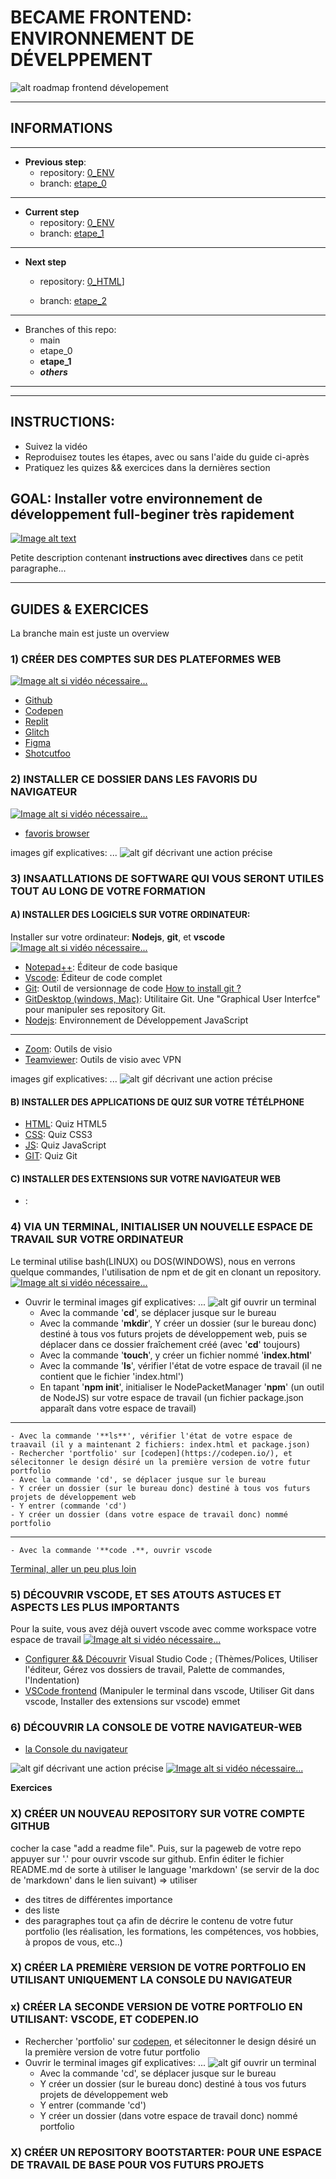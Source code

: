 # BECAME FRONTEND: ENVIRONNEMENT DE DÉVELPPEMENT
![alt roadmap frontend dévelopement](image.jpg)


---

## INFORMATIONS

---

- **Previous step**: 
    - repository: [0_ENV](https://github.com/achicyr/0_ENV)
    - branch: [etape_0](https://github.com/achicyr/0_ENV/tree/etape_0)

---

- **Current step**
    - repository: [0_ENV](https://github.com/achicyr/0_ENV)
    - branch: [etape_1](https://github.com/achicyr/0_ENV/tree/etape_1)

---

- **Next step**

    - repository: [0_HTML](https://github.com/achicyr/0_ENV)]

    - branch: [etape_2](https://github.com/achicyr/0_ENV/tree/etape_0)

---

- Branches of this repo:
    - main
    - etape_0
    - **etape_1**
    - ___others___

---


---

## INSTRUCTIONS:

- Suivez la vidéo
- Reproduisez toutes les étapes, avec ou sans l'aide du guide ci-après
- Pratiquez les quizes && exercices dans la dernières section


## GOAL: Installer votre environnement de développement full-beginer très rapidement
[![Image alt text](https://img.youtube.com/vi/YOUTUBE-ID/0.jpg)](https://www.youtube.com/watch?v=YOUTUBE-ID)

Petite description contenant **instructions avec directives** dans ce petit paragraphe...

---

## GUIDES & EXERCICES

La branche main est juste un overview


### 1) CRÉER DES COMPTES SUR DES PLATEFORMES WEB
[![Image alt si vidéo nécessaire...](https://img.youtube.com/vi/YOUTUBE-ID/0.jpg)](https://www.youtube.com/watch?v=YOUTUBE-ID)
- [Github](https://github.com/)
- [Codepen](https://codepen.io/)
- [Replit](https://replit.com/)
- [Glitch](https://glitch.com/)
- [Figma](https://www.figma.com/)
- [Shotcutfoo](https://www.shortcutfoo.com/)

### 2) INSTALLER CE DOSSIER DANS LES FAVORIS DU NAVIGATEUR
[![Image alt si vidéo nécessaire...](https://img.youtube.com/vi/YOUTUBE-ID/0.jpg)](https://www.youtube.com/watch?v=YOUTUBE-ID)

- [favoris browser](https://drive.google.com/drive/folders/_____KEY_ID_____?usp=sharing)

images gif explicatives: ...
![alt gif décrivant une action précise](http://url_de_l_image)

### 3) INSAATLLATIONS DE SOFTWARE QUI VOUS SERONT UTILES TOUT AU LONG DE VOTRE FORMATION
#### A) INSTALLER DES LOGICIELS SUR VOTRE ORDINATEUR:
Installer sur votre ordinateur: **Nodejs**, **git**, et **vscode**
[![Image alt si vidéo nécessaire...](https://img.youtube.com/vi/YOUTUBE-ID/0.jpg)](https://www.youtube.com/watch?v=YOUTUBE-ID)
- [Notepad++](https://www.shortcutfoo.com/app/dojos/command-line): Éditeur de code basique
- [Vscode](https://code.visualstudio.com/download): Éditeur de code complet
- [Git](https://git-scm.com/downloads): Outil de versionnage de code
[How to install git ?](https://www.youtube.com/watch?v=G0UV0jKgV4Y&list=PLjwdMgw5TTLXuY5i7RW0QqGdW0NZntqiP&index=2&ab_channel=Grafikart.fr)
- [GitDesktop (windows, Mac)](https://desktop.github.com/): Utilitaire Git. Une "Graphical User Interfce" pour manipuler ses repository Git.
- [Nodejs](https://nodejs.org/en/download/): Environnement de Développement JavaScript
---
- [Zoom](https://zoom.us/download): Outils de visio
- [Teamviewer](https://www.teamviewer.com/fr/telecharger/): Outils de visio avec VPN

images gif explicatives: ...
![alt gif décrivant une action précise](http://url_de_l_image)


#### B) INSTALLER DES APPLICATIONS DE QUIZ SUR VOTRE TÉTÉLPHONE
- [HTML](): Quiz HTML5
- [CSS](): Quiz CSS3
- [JS](): Quiz JavaScript
- [GIT](): Quiz Git

#### C) INSTALLER DES EXTENSIONS SUR VOTRE NAVIGATEUR WEB
- []():


### 4) VIA UN TERMINAL, INITIALISER UN NOUVELLE ESPACE DE TRAVAIL SUR VOTRE ORDINATEUR
Le terminal utilise bash(LINUX) ou DOS(WINDOWS), nous en verrons quelque commandes, l'utilisation de npm et de git en clonant un repository.
[![Image alt si vidéo nécessaire...](https://img.youtube.com/vi/YOUTUBE-ID/0.jpg)](https://www.youtube.com/watch?v=YOUTUBE-ID)
- Ouvrir le terminal
images gif explicatives: ...
![alt gif ouvrir un terminal](http://url_de_l_image)
    - Avec la commande '**cd**', se déplacer jusque sur le bureau 
    - Avec la commande '**mkdir**', Y créer un dossier (sur le bureau donc) destiné à tous vos futurs projets de développement web, puis se déplacer dans ce dossier fraîchement créé (avec '**cd**' toujours)
    - Avec la commande '**touch**', y créer un fichier nommé '**index.html**'
    - Avec la commande '**ls**', vérifier l'état de votre espace de travail (il ne contient que le fichier 'index.html')
    - En tapant '**npm init**', initialiser le NodePacketManager '**npm**' (un outil de NodeJS) sur votre espace de travail (un fichier package.json apparaît dans votre espace de travail)

---
    - Avec la commande '**ls**', vérifier l'état de votre espace de traavail (il y a maintenant 2 fichiers: index.html et package.json)
    - Rechercher 'portfolio' sur [codepen](https://codepen.io/), et sélecitonner le design désiré un la première version de votre futur portfolio 
    - Avec la commande 'cd', se déplacer jusque sur le bureau 
    - Y créer un dossier (sur le bureau donc) destiné à tous vos futurs projets de développement web
    - Y entrer (commande 'cd')
    - Y créer un dossier (dans votre espace de travail donc) nommé portfolio

---
    - Avec la commande '**code .**, ouvrir vscode

[Terminal, aller un peu plus loin](https://openclassrooms.com/fr/courses/6173491-apprenez-a-utiliser-la-ligne-de-commande-dans-un-terminal)

### 5) DÉCOUVRIR VSCODE, ET SES ATOUTS ASTUCES ET ASPECTS LES PLUS IMPORTANTS
Pour la suite, vous avez déjà ouvert vscode avec comme workspace votre espace de travail
[![Image alt si vidéo nécessaire...](https://img.youtube.com/vi/YOUTUBE-ID/0.jpg)](https://www.youtube.com/watch?v=YOUTUBE-ID)
- [Configurer && Découvrir](https://openclassrooms.com/fr/courses/6943241-mettez-en-place-votre-environnement-front-end/7056001-editez-vos-premieres-lignes-de-code-avec-visual-studio-code) Visual Studio Code ; (Thèmes/Polices, Utiliser l'éditeur, Gérez vos dossiers de travail, Palette de commandes, l'Indentation)
- [VSCode frontend](https://openclassrooms.com/fr/courses/6943241-mettez-en-place-votre-environnement-front-end/7117191-explorez-les-fonctionnalites-de-visual-studio-code)
(Manipuler le terminal dans vscode, Utiliser Git dans vscode, Installer des extensions sur vscode) emmet

### 6) DÉCOUVRIR LA CONSOLE DE VOTRE NAVIGATEUR-WEB
- [la Console du navigateur](https://openclassrooms.com/fr/courses/6943241-mettez-en-place-votre-environnement-front-end/7056021-testez-votre-code-avec-les-devtools-chrome-et-firefox)








![alt gif décrivant une action précise](http://url_de_l_image)
[![Image alt si vidéo nécessaire...](https://img.youtube.com/vi/YOUTUBE-ID/0.jpg)](https://www.youtube.com/watch?v=YOUTUBE-ID)



**Exercices**

### X) CRÉER UN NOUVEAU REPOSITORY SUR VOTRE COMPTE GITHUB
cocher la case "add a readme file". 
Puis, sur la pageweb de votre repo appuyer sur '.' pour ouvrir vscode sur github.
Enfin éditer le fichier README.md de sorte à utiliser le language 'markdown' (se servir de la doc de 'markdown' dans le lien suivant) => utiliser
- des titres de différentes importance
- des liste
- des paragraphes
tout ça afin de décrire le contenu de votre futur portfolio (les réalisation, les formations, les compétences, vos hobbies, à propos de vous, etc..)


### X) CRÉER LA PREMIÈRE VERSION DE VOTRE PORTFOLIO EN UTILISANT UNIQUEMENT LA CONSOLE DU NAVIGATEUR


### x) CRÉER LA SECONDE VERSION DE VOTRE PORTFOLIO EN UTILISANT: VSCODE, ET CODEPEN.IO
- Rechercher 'portfolio' sur [codepen](https://codepen.io/), et sélecitonner le design désiré un la première version de votre futur portfolio 
- Ouvrir le terminal
images gif explicatives: ...
![alt gif ouvrir un terminal](http://url_de_l_image)
    - Avec la commande 'cd', se déplacer jusque sur le bureau 
    - Y créer un dossier (sur le bureau donc) destiné à tous vos futurs projets de développement web
    - Y entrer (commande 'cd')
    - Y créer un dossier (dans votre espace de travail donc) nommé portfolio


### X) CRÉER UN REPOSITORY BOOTSTARTER: POUR UNE ESPACE DE TRAVAIL DE BASE POUR VOS FUTURS PROJETS

    
